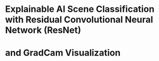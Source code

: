 # Explainable AI Scene Classification with Residual Convolutional Neural Network (ResNet) 
# and GradCam Visualization

